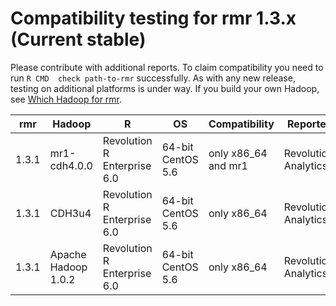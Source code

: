 # Compatibility testing for rmr 1.3.x (Current stable)
Please contribute with additional reports. To claim compatibility you need to run `R CMD  check path-to-rmr` successfully.
As with any new release, testing on additional platforms is under way. If you build your own Hadoop, see [Which Hadoop for rmr](https://github.com/RevolutionAnalytics/RHadoop/wiki/Which-Hadoop-for-rmr).

<table>
<thead>
<tr><th>rmr</th><th>Hadoop</th><th>R</th><th>OS</th><th>Compatibility</th><th>Reporter</th></tr>
</thead>
<tbody>
<tr><td>1.3.1</td><td>mr1-cdh4.0.0</td><td>Revolution R Enterprise 6.0</td><td>64-bit CentOS 5.6</td><td>only x86_64 and mr1</td><td>Revolution Analytics</td></tr>
<tr><td>1.3.1</td><td>CDH3u4</td><td>Revolution R Enterprise 6.0</td><td>64-bit CentOS 5.6</td><td>only x86_64</td><td>Revolution Analytics</td></tr>
<tr><td>1.3.1</td><td>Apache Hadoop 1.0.2</td><td>Revolution R Enterprise 6.0</td><td>64-bit CentOS 5.6</td><td>only x86_64</td><td>Revolution Analytics</td></tr>
</tbody>
</table>
